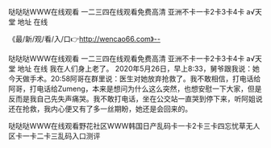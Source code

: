 哒哒哒WWW在线观看
一二三四在线观看免费高清
亚洲不卡一卡2卡3卡4卡
а√天堂 地址 在线


《最/新/观/看/入/口👉http://wencao66.com》--

哒哒哒WWW在线观看
一二三四在线观看免费高清
亚洲不卡一卡2卡3卡4卡
а√天堂 地址 在线
我在人们身上老了。
2020年5月26日，早上8:33，舅爷跟我说：她今天做手术。20:58阿哥在群里说：医生对她放弃抢救了。我不敢相信，打电话给阿哥，打电话给Zumeng，本来是想问为什么这么突然，也想安慰一下大家，但是反而是我自己先失声痛哭。我不敢打电话，坐在公交站一直哭到停下来，听阿姐说还在抢救，我内心便又有了多一丝期盼，她还是会回来的。





哒哒哒WWW在线观看野花社区WWW韩国日产乱码卡一卡2卡三卡四忘忧草无人区卡一卡二卡三乱码入口测评
